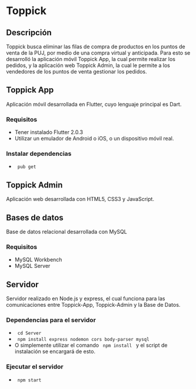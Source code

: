 # Toppick
## Descripción
Toppick busca eliminar las filas de compra de productos en los puntos de venta de la PUJ, por medio de una compra virtual y anticipada. Para esto se desarrolló la aplicación móvil Toppick App, la cual permite realizar los pedidos, y la aplicación web Toppick Admin, la cual le permite a los vendedores de los puntos de venta gestionar los pedidos.

## Toppick App
Aplicación móvil desarrollada en Flutter, cuyo lenguaje principal es Dart.
### Requisitos
- Tener instalado Flutter 2.0.3
- Utilizar un emulador de Android o iOS, o un dispositivo móvil real.
### Instalar dependencias
- <code> pub get </code>
## Toppick Admin
Aplicación web desarrollada con HTML5, CSS3 y JavaScript.
## Bases de datos
Base de datos relacional desarrollada con MySQL
### Requisitos
- MySQL Workbench
- MySQL Server
## Servidor
Servidor realizado en Node.js y express, el cual funciona para las comunicaciones entre Toppick-App, Toppick-Admin y la Base de Datos.
### Dependencias para el servidor
- <code> cd Server </code>
- <code> npm install express nodemon cors body-parser mysql </code> 
- O simplemente utilizar el comando <code> npm install </code> y el script de instalación se encargará de esto.
### Ejecutar el servidor
- <code> npm start </code>